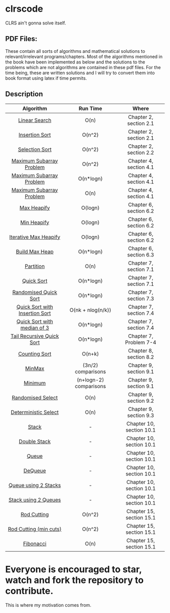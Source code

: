 # clrscode
CLRS ain't gonna solve itself.

## PDF Files:
These contain all sorts of algorithms and mathematical solutions to relevant/irrelevant programs/chapters. Most of the algorithms mentioned in the book have been implemented as below and the solutions to the problems which are not algorithms are contained in these pdf files. For the time being, these are written solutions and I will try to convert them into book format using latex if time permits.

## Description
| Algorithm     |  Run Time     | Where  |
|:-------------:|:-------------:|:-----:|
|[Linear Search](https://github.com/evamy/clrscode/blob/master/2/2.1/search.h)|O(n)|Chapter 2, section 2.1|
|[Insertion Sort](https://github.com/evamy/clrscode/blob/master/2/2.1/insertion.h)|O(n^2)|Chapter 2, section 2.1|
|[Selection Sort](https://github.com/evamy/clrscode/blob/master/2/2.2/sort.h)|O(n^2)|Chapter 2, section 2.2|
|[Maximum Subarray Problem](https://github.com/evamy/clrscode/blob/master/4/4.1/4.1-2.cpp)|O(n^2)|Chapter 4, section 4.1|
|[Maximum Subarray Problem](https://github.com/evamy/clrscode/blob/master/4/4.1/4.1-3.cpp)|O(n*logn)|Chapter 4, section 4.1|
|[Maximum Subarray Problem](https://github.com/evamy/clrscode/blob/master/4/4.1/4.1-5.cpp)|O(n)|Chapter 4, section 4.1|
|[Max Heapify](https://github.com/evamy/clrscode/blob/master/6/6.2/6.2-1.cpp)|O(logn)|Chapter 6, section 6.2|
|[Min Heapify](https://github.com/evamy/clrscode/blob/master/6/6.2/6.2-2.cpp)|O(logn)|Chapter 6, section 6.2|
|[Iterative Max Heapify](https://github.com/evamy/clrscode/blob/master/6/6.2/6.2-5.cpp)|O(logn)|Chapter 6, section 6.2|
|[Build Max Heap](https://github.com/evamy/clrscode/blob/master/6/6.3/6.3-1.cpp)|O(n*logn)|Chapter 6, section 6.3|
|[Partition](https://github.com/evamy/clrscode/blob/master/7/7.1/7.1-2.cpp)|O(n)|Chapter 7, section 7.1|
|[Quick Sort](https://github.com/evamy/clrscode/blob/master/7/7.1/7.1-4.cpp)|O(n*logn)|Chapter 7, section 7.1|
|[Randomised Quick Sort](https://github.com/evamy/clrscode/blob/master/7/7.3/7.3-1-2.cpp)|O(n*logn)|Chapter 7, section 7.3|
|[Quick Sort with Insertion Sort](https://github.com/evamy/clrscode/blob/master/7/7.4/7.4-5.cpp)|O(nk + nlog(n/k))|Chapter 7, section 7.4|
|[Quick Sort with median of 3](https://github.com/evamy/clrscode/blob/master/7/7.4/7.4-6.cpp)|O(n*logn)|Chapter 7, section 7.4|
|[Tail Recursive Quick Sort](https://github.com/evamy/clrscode/blob/master/7/7-4.cpp)|O(n*logn)|Chapter 7, Problem 7-4|
|[Counting Sort](https://github.com/evamy/clrscode/blob/master/8/8.2/8.2-1.cpp)|O(n+k)|Chapter 8, section 8.2|
|[MinMax](https://github.com/evamy/clrscode/blob/master/9/9.1/9.1-2.cpp)|(3n/2) comparisons|Chapter 9, section 9.1|
|[Minimum](https://github.com/evamy/clrscode/blob/master/9/9.1/9.1-1.cpp)|(n+logn-2) comparisons|Chapter 9, section 9.1|
|[Randomised Select](https://github.com/evamy/clrscode/blob/master/9/9.2/9.2-3.cpp)|O(n)|Chapter 9, section 9.2|
|[Deterministic Select](https://github.com/evamy/clrscode/blob/master/9/9.3/9.3-5.cpp)|O(n)|Chapter 9, section 9.3|
|[Stack](https://github.com/evamy/clrscode/blob/master/10/10.1/10.1-1.cpp)|-|Chapter 10, section 10.1|
|[Double Stack](https://github.com/evamy/clrscode/blob/master/10/10.1/10.1-2.cpp)|-|Chapter 10, section 10.1|
|[Queue](https://github.com/evamy/clrscode/blob/master/10/10.1/10.1-3.cpp)|-|Chapter 10, section 10.1|
|[DeQueue](https://github.com/evamy/clrscode/blob/master/10/10.1/10.1-4.cpp)|-|Chapter 10, section 10.1|
|[Queue using 2 Stacks](https://github.com/evamy/clrscode/blob/master/10/10.1/10.1-5.cpp)|-|Chapter 10, section 10.1|
|[Stack using 2 Queues](https://github.com/evamy/clrscode/blob/master/10/10.1/10.1-6.cpp)|-|Chapter 10, section 10.1|
|[Rod Cutting](https://github.com/evamy/clrscode/blob/master/15/15.1/15.1-2.cpp)|O(n^2)|Chapter 15, section 15.1|
|[Rod Cutting (min cuts)](https://github.com/evamy/clrscode/blob/master/15/15.1/15.1-3.cpp)|O(n^2)|Chapter 15, section 15.1|
|[Fibonacci](https://github.com/evamy/clrscode/blob/master/15/15.1/15.1-5.cpp)|O(n)|Chapter 15, section 15.1|


# Everyone is encouraged to star, watch and fork the repository to contribute.
This is where my motivation comes from.
